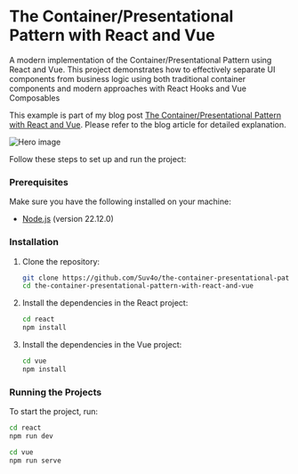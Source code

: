 # The Container/Presentational Pattern with React and Vue

A modern implementation of the Container/Presentational Pattern using React and Vue. This project demonstrates how to effectively separate UI components from business logic using both traditional container components and modern approaches with React Hooks and Vue Composables⁠

This example is part of my blog post [The Container/Presentational Pattern with React and Vue](https://www.trpkovski.com/2025/01/09/the-container-presentational-pattern-with-react-and-vue). Please refer to the blog article for detailed explanation.

![Hero image](https://res.cloudinary.com/suv4o/image/upload/q_auto,f_auto,w_1200,e_sharpen:100/v1736332534/blog/the-container-presentational-pattern-with-react-and-vue/the-container-presentational-pattern-with-react-and-vue_tx5c9t)

Follow these steps to set up and run the project:

### Prerequisites

Make sure you have the following installed on your machine:

-   [Node.js](https://nodejs.org/) (version 22.12.0)

### Installation

1. Clone the repository:

    ```bash
    git clone https://github.com/Suv4o/the-container-presentational-pattern-with-react-and-vue
    cd the-container-presentational-pattern-with-react-and-vue
    ```

2. Install the dependencies in the React project:

    ```bash
    cd react
    npm install
    ```

3. Install the dependencies in the Vue project:
    ```bash
    cd vue
    npm install
    ```

### Running the Projects

To start the project, run:

```bash
cd react
npm run dev
```

```bash
cd vue
npm run serve
```
